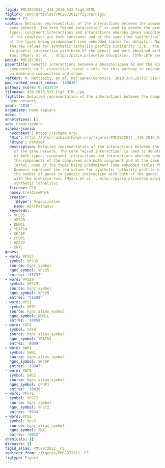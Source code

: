 ```yaml
---
figid: PMC2872012__438_2010_533_Fig5_HTML
figlink: /pmc/articles/PMC2872012/figure/Fig5/
number: F5
caption: Detailed representation of the interactions between the components of the
  gene network. The term “mixed interaction” is used to denote the presence of both
  types, congruent interactions and interactions whereby genes encoding the components
  of the complexes are both congruent and at the same time synthetically lethal, none
  of the types being predominant (see embedded tables for details). Numbers represent
  the raw values for synthetic lethality profile similarity (i.e., the number of genes
  in genetic interaction with both of the genes) and were obtained with the bioPixie
  tool (Myers et al. , http://pixie.princeton.edu/pixie). (SYN-LETH synthetic lethality)
pmcid: PMC2872012
papertitle: Genetic interactions between a phospholipase A2 and the Rim101 pathway
  components in S. cerevisiae reveal a role for this pathway in response to changes
  in membrane composition and shape.
reftext: M. Mattiazzi, et al. Mol Genet Genomics. 2010 Jun;283(6):519-530.
pmc_ranked_result_index: '189030'
pathway_score: 0.7832634
filename: 438_2010_533_Fig5_HTML.jpg
figtitle: Detailed representation of the interactions between the components of the
  gene network
year: '2010'
organisms: Homo sapiens
ndex: ''
annotations: []
seo: CreativeWork
schema-jsonld:
  '@context': https://schema.org/
  '@id': https://pfocr.wikipathways.org/figures/PMC2872012__438_2010_533_Fig5_HTML.html
  '@type': Dataset
  description: Detailed representation of the interactions between the components
    of the gene network. The term “mixed interaction” is used to denote the presence
    of both types, congruent interactions and interactions whereby genes encoding
    the components of the complexes are both congruent and at the same time synthetically
    lethal, none of the types being predominant (see embedded tables for details).
    Numbers represent the raw values for synthetic lethality profile similarity (i.e.,
    the number of genes in genetic interaction with both of the genes) and were obtained
    with the bioPixie tool (Myers et al. , http://pixie.princeton.edu/pixie). (SYN-LETH
    synthetic lethality)
  license: CC0
  name: CreativeWork
  creator:
    '@type': Organization
    name: WikiPathways
  keywords:
  - VPS35
  - VPS29
  - DNM1L
  - YEATS4
  - SRCAP
  - CFDP1
  - VPS72
  - SNX1
genes:
- word: VPS35
  symbol: VPS35
  source: hgnc_symbol
  hgnc_symbol: VPS35
  entrez: '55737'
- word: VPS29
  symbol: VPS29
  source: hgnc_symbol
  hgnc_symbol: VPS29
  entrez: '51699'
- word: VPS1
  symbol: VPS1
  source: hgnc_alias_symbol
  hgnc_symbol: DNM1L
  entrez: '10059'
- word: YAF9
  symbol: YAF9
  source: hgnc_alias_symbol
  hgnc_symbol: YEATS4
  entrez: '8089'
- word: SWR1
  symbol: SWR1
  source: hgnc_alias_symbol
  hgnc_symbol: SRCAP
  entrez: '10847'
- word: SWC5
  symbol: SWC5
  source: hgnc_alias_symbol
  hgnc_symbol: CFDP1
  entrez: '10428'
- word: VPS72
  symbol: VPS72
  source: hgnc_symbol
  hgnc_symbol: VPS72
  entrez: '6944'
- word: VPS5
  symbol: Vps5
  source: hgnc_alias_symbol
  hgnc_symbol: SNX1
  entrez: '6642'
chemicals: []
diseases: []
figid_alias: PMC2872012__F5
redirect_from: /figures/PMC2872012__F5
figtype: Figure
---
```

